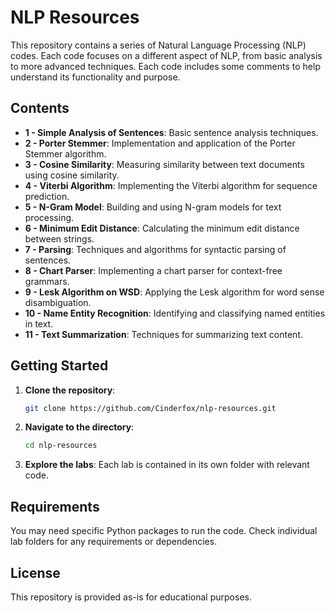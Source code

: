 # NLP Resources

This repository contains a series of Natural Language Processing (NLP) codes. Each code focuses on a different aspect of NLP, from basic analysis to more advanced techniques. Each code includes some comments to help understand its functionality and purpose.

## Contents

- **1 - Simple Analysis of Sentences**: Basic sentence analysis techniques.
- **2 - Porter Stemmer**: Implementation and application of the Porter Stemmer algorithm.
- **3 - Cosine Similarity**: Measuring similarity between text documents using cosine similarity.
- **4 - Viterbi Algorithm**: Implementing the Viterbi algorithm for sequence prediction.
- **5 - N-Gram Model**: Building and using N-gram models for text processing.
- **6 - Minimum Edit Distance**: Calculating the minimum edit distance between strings.
- **7 - Parsing**: Techniques and algorithms for syntactic parsing of sentences.
- **8 - Chart Parser**: Implementing a chart parser for context-free grammars.
- **9 - Lesk Algorithm on WSD**: Applying the Lesk algorithm for word sense disambiguation.
- **10 - Name Entity Recognition**: Identifying and classifying named entities in text.
- **11 - Text Summarization**: Techniques for summarizing text content.

## Getting Started

1. **Clone the repository**:
    ```bash
    git clone https://github.com/Cinderfox/nlp-resources.git
    ```

2. **Navigate to the directory**:
    ```bash
    cd nlp-resources
    ```

3. **Explore the labs**: Each lab is contained in its own folder with relevant code.

## Requirements

You may need specific Python packages to run the code. Check individual lab folders for any requirements or dependencies.

## License

This repository is provided as-is for educational purposes.